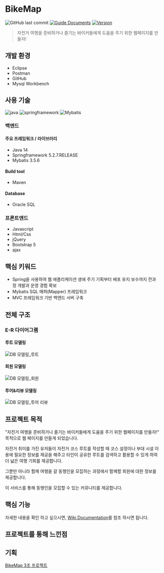 # BikeMap
![GitHub last commit][GitHub-last-commit]
[![Guide Documents](https://img.shields.io/badge/wiki-documentation-forestgreen)](https://github.com/jihwooon/BikeMap/wiki)
[![Version](https://img.shields.io/badge/version-2020.12.26-red.svg)](./CHANGELOG)

> 자전거 여행을 준비하거나 즐기는 바이커들에게
도움을 주기 위한 웹페이지를 만들자!
## 개발 환경
- Eclipse
- Postman
- GitHub
- Mysql Workbench

## 사용 기술
![java](https://img.shields.io/badge/Java-14-DEB887?style=flat)&nbsp;![springframework](https://img.shields.io/badge/Springframework-5.2.7-3CB371?style=flat&logo=springframework)&nbsp;![Mybatis](https://img.shields.io/badge/Mybatis-3.5.6-inactive)
### 백엔드
#### 주요 프레임워크 / 라이브러리
- Java 14
- Springframework 5.2.7.RELEASE
- Mybatis 3.5.6


#### Build tool
- Maven

#### Database
- Oracle SQL

### 프론트엔드
- Javascript
- Html/Css
- jQuery
- Bootstrap 5
- ajax

## 핵심 키워드

- Spring을 사용하여 웹 애플리케이션 생애 주기 기획부터 배포 유지 보수까지 전과정 개발과 운영 경험 확보
- Mybatis SQL 매퍼(Mapper) 프레임워크
- MVC 프레임워크 기반 백엔드 서버 구축

## 전체 구조
### E-R 다이어그램

#### 루트 모델링
![DB 모델링_루트](https://user-images.githubusercontent.com/68071599/215322038-e531e4a2-d800-4967-8e7b-0c0b2ee386e4.png)

#### 회원 모델링
![DB 모델링_회원](https://user-images.githubusercontent.com/68071599/215322084-840e0b80-82a5-4176-9964-7374e363ed85.png)

#### 투어&리뷰 모델링

![DB 모델링_투어 리뷰](https://user-images.githubusercontent.com/68071599/215322115-c33d1dc0-01ad-4e2c-8e12-728b62125a5e.png)

## 프로젝트 목적
"자전거 여행을 준비하거나 즐기는 바이커들에게 도움을 주기 위한 웹페이지를 만들자!" 목적으로 웹 페이지를 만들게 되었습니다. 

자전거 취미를 가진 유저들이 자전거 코스 루트를 작성할 때 코스 설정이나 부대 시설 이용에 필요한 정보를 제공을 해주고 타인이 공유한 루트를 검색하고 활용할 수 있게 하여 더 넓은 여행 기회를 제공합니다.

그뿐만 아니라 함께 여행을 갈 동행인을 모집하는 과정에서 함께할 회원에 대한 정보를 제공합니다.

이 서비스를 통해 동행인을 모집할 수 있는 커뮤니티를 제공합니다.


## 핵심 기능
자세한 내용을 확인 하고 싶으시면, [Wiki Documentation](https://github.com/jihwooon/Algorithm-JavaScript/wiki)를 참조 하시면 됩니다.

## 프로젝트를 통해 느낀점



## 기획
[BikeMap 3조 프로젝트](https://docs.google.com/presentation/d/1hxi5sWPLwCNGNBLY3NTbQ3sgz97kPD2D/edit#slide=id.p7)

[GitHub-last-commit]: https://img.shields.io/github/last-commit/jihwooon/BikeMap?style=flat-square
[GitHub-pull-request]: https://img.shields.io/github/issues-pr/jihwooon/BikeMap?color=ff69b4
